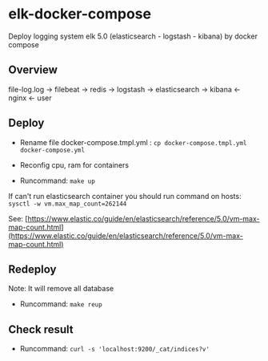 # elk-docker-compose
Deploy logging system elk 5.0 (elasticsearch - logstash - kibana) by docker compose

## Overview

file-log.log -> filebeat -> redis -> logstash -> elasticsearch -> kibana <- nginx <- user

## Deploy

- Rename file docker-compose.tmpl.yml : `cp docker-compose.tmpl.yml docker-compose.yml`

- Reconfig cpu, ram for containers

- Runcommand: `make up`

If can't run elasticsearch container you should run command on hosts: `sysctl -w vm.max_map_count=262144`

See: [https://www.elastic.co/guide/en/elasticsearch/reference/5.0/vm-max-map-count.html](https://www.elastic.co/guide/en/elasticsearch/reference/5.0/vm-max-map-count.html)
## Redeploy

Note: It will remove all database

- Runcommand: `make reup`

## Check result

- Runcommand: `curl -s 'localhost:9200/_cat/indices?v'`
